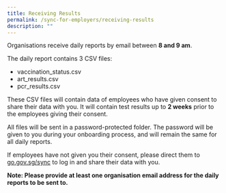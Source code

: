 ```yaml
---
title: Receiving Results
permalink: /sync-for-employers/receiving-results
description: ""
---
```

Organisations receive daily reports by email between **8 and 9 am**. 

The daily report contains 3 CSV files:
* vaccination_status.csv
* art_results.csv
* pcr_results.csv

These CSV files will contain data of employees who have given consent to share their data with you. It will contain test results up to **2 weeks** prior to the employees giving their consent. 

All files will be sent in a password-protected folder. The password will be given to you during your onboarding process, and will remain the same for all daily reports.

If employees have not given you their consent, please direct them to [go.gov.sg/sync](https://app.sync.gov.sg/) to log in and share their data with you.

**Note: Please provide at least one organisation email address for the daily reports to be sent to.**